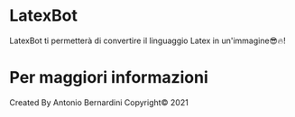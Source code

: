 # LatexBot
LatexBot ti permetterà di convertire il linguaggio Latex in un'immagine😎🔥!

# Per maggiori informazioni

Created By Antonio Bernardini Copyright© 2021
